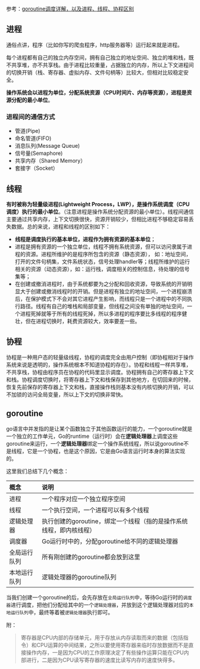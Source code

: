 参考：[goroutine调度详解，以及进程、线程、协程区别](https://blog.csdn.net/Arlingtonroad/article/details/106952053)

## 进程

通俗点讲，程序（比如你写的爬虫程序，http服务器等）运行起来就是进程。

每个进程都有自己的独立内存空间，拥有自己独立的地址空间、独立的堆和栈，既不共享堆，亦不共享栈。由于进程比较重量，占据独立的内存，所以上下文进程间的切换开销（栈、寄存器、虚拟内存、文件句柄等）比较大，但相对比较稳定安全。

**操作系统会以进程为单位，分配系统资源（CPU时间片、内存等资源），进程是资源分配的最小单位**。

### 进程间的通信方式

- 管道(Pipe)
- 命名管道(FIFO)
- 消息队列(Message Queue)
- 信号量(Semaphore)
- 共享内存（Shared Memory）
- 套接字（Socket）

## 线程

**有时被称为轻量级进程(Lightweight Process，LWP），是操作系统调度（CPU调度）执行的最小单位**。（注意进程是操作系统分配资源的最小单位）。线程间通信主要通过共享内存，上下文切换很快，资源开销较少，但相比进程不够稳定容易丢失数据。总的来说，进程和线程的区别如下：

- **线程是调度执行的基本单位，进程作为拥有资源的基本单位**；
- 进程是拥有资源的一个独立单位，线程不拥有系统资源，但可以访问隶属于进程的资源。进程所维护的是程序所包含的资源（静态资源）， 如：地址空间，打开的文件句柄集，文件系统状态，信号处理handler等；线程所维护的运行相关的资源（动态资源），如：运行栈，调度相关的控制信息，待处理的信号集等；
- 在创建或撤消进程时，由于系统都要为之分配和回收资源，导致系统的开销明显大于创建或撤消线程时的开销。但是进程有独立的地址空间，一个进程崩溃后，在保护模式下不会对其它进程产生影响，而线程只是一个进程中的不同执行路径。线程有自己的堆栈和局部变量，但线程之间没有单独的地址空间，一个进程死掉就等于所有的线程死掉，所以多进程的程序要比多线程的程序健壮，但在进程切换时，耗费资源较大，效率要差一些。

## 协程

协程是一种用户态的轻量级线程，协程的调度完全由用户控制（即协程相对于操作系统来说是透明的，操作系统根本不知道协程的存在）。协程和线程一样共享堆，不共享栈，协程由程序员在协程的代码里显示调度。协程拥有自己的寄存器上下文和栈。协程调度切换时，将寄存器上下文和栈保存到其他地方，在切回来的时候，恢复先前保存的寄存器上下文和栈，直接操作栈则基本没有内核切换的开销，可以不加锁的访问全局变量，所以上下文的切换非常快。

## goroutine

go语言中并发指的是让某个函数独立于其他函数运行的能力，一个goroutine就是一个独立的工作单元，Go的runtime（运行时）会在**逻辑处理器**上调度这些goroutine来运行，一个**逻辑处理器**绑定一个操作系统线程，所以说goroutine不是线程，它是一个协程，也是这个原因，它是由Go语言运行时本身的算法实现的。

这里我们总结下几个概念：

| 概念         | 说明                                                         |
| :----------- | :----------------------------------------------------------- |
| 进程         | 一个程序对应一个独立程序空间                                 |
| 线程         | 一个执行空间，一个进程可以有多个线程                         |
| 逻辑处理器   | 执行创建的goroutine，绑定一个线程（指的是操作系统线程，即内核线程） |
| 调度器       | Go运行时中的，分配goroutine给不同的逻辑处理器                |
| 全局运行队列 | 所有刚创建的goroutine都会放到这里                            |
| 本地运行队列 | 逻辑处理器的goroutine队列                                    |

当我们创建一个goroutine的后，会先存放在`全局运行队列`中，等待Go运行时的`调度器`进行调度，把他们分配给其中的一个`逻辑处理器`，并放到这个逻辑处理器对应的`本地运行队列`中，最终等着被`逻辑处理器`执行即可。



附：

> 寄存器是CPU内部的存储单元，用于存放从内存读取而来的数据（包括指令）和CPU运算的中间结果，之所以要使用寄存器来临时存放数据而不是直接操作内存，一是因为CPU的工作原理决定了有些操作运算只能在CPU内部进行，二是因为CPU读写寄存器的速度比读写内存的速度快得多。

